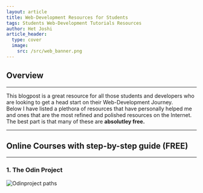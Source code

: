```yaml
---
layout: article
title: Web-Development Resources for Students
tags: Students Web-Development Tutorials Resources
author: Het Joshi
article_header:
  type: cover
  image:
    src: /src/web_banner.png
---
```


## Overview
---
This blogpost is a great resource for all those students and developers who are looking to get a head start on their Web-Development Journey.<br>
Below I have listed a plethora of resources that have personally helped me and ones that are the most refined and polished resources on the Internet.<br>
The best part is that many of these are <strong>absolutley free.</strong>

---

## Online Courses with step-by-step guide (FREE)
---
### 1. The Odin Project
![Odinproject paths](https://user-images.githubusercontent.com/96608251/193458485-c79ec490-fa78-46ff-b346-00bcae8189d2.png)
